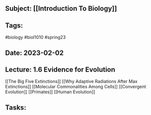## Subject: [[Introduction To Biology]]
## Tags:
#biology #biol1010 #spring23 
## Date: 2023-02-02
## Lecture: 1.6 Evidence for Evolution

[[The Big Five Extinctions]]
[[Why Adaptive Radiations After Max Extinctions]]
[[Molecular Commonalities Among Cells]]
[[Convergent Evolution]]
[[Primates]]
[[Human Evolution]]
## Tasks:
